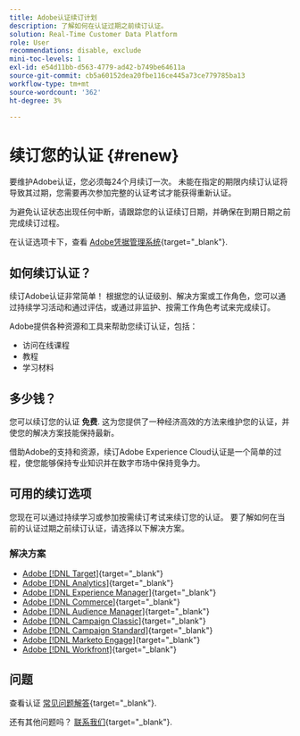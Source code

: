 ```yaml
---
title: Adobe认证续订计划
description: 了解如何在认证过期之前续订认证。
solution: Real-Time Customer Data Platform
role: User
recommendations: disable, exclude
mini-toc-levels: 1
exl-id: e54d11bb-d563-4779-ad42-b749be64611a
source-git-commit: cb5a60152dea20fbe116ce445a73ce779785ba13
workflow-type: tm+mt
source-wordcount: '362'
ht-degree: 3%

---
```


# 续订您的认证 {#renew}

要维护Adobe认证，您必须每24个月续订一次。 未能在指定的期限内续订认证将导致其过期，您需要再次参加完整的认证考试才能获得重新认证。

为避免认证状态出现任何中断，请跟踪您的认证续订日期，并确保在到期日期之前完成续订过程。

在认证选项卡下，查看 [Adobe凭据管理系统](https://www.certmetrics.com/adobe/candidate/cert_summary.aspx){target="_blank"}.

## 如何续订认证？

续订Adobe认证非常简单！ 根据您的认证级别、解决方案或工作角色，您可以通过持续学习活动和通过评估，或通过非监护、按需工作角色考试来完成续订。

Adobe提供各种资源和工具来帮助您续订认证，包括：

* 访问在线课程
* 教程
* 学习材料

## 多少钱？

您可以续订您的认证 **免费**. 这为您提供了一种经济高效的方法来维护您的认证，并使您的解决方案技能保持最新。

借助Adobe的支持和资源，续订Adobe Experience Cloud认证是一个简单的过程，使您能够保持专业知识并在数字市场中保持竞争力。

## 可用的续订选项

您现在可以通过持续学习或参加按需续订考试来续订您的认证。 要了解如何在当前的认证过期之前续订认证，请选择以下解决方案。

### 解决方案

* [Adobe [!DNL Target]](https://experienceleague.adobe.com/docs/certification/certification/technical-certifications/at/at-renew.html){target="_blank"}
* [Adobe [!DNL Analytics]](https://experienceleague.adobe.com/docs/certification/certification/technical-certifications/aa/aa-renew.html){target="_blank"}
* [Adobe [!DNL Experience Manager]](https://experienceleague.adobe.com/docs/certification/certification/technical-certifications/aem/aem-renew.html){target="_blank"}
* [Adobe [!DNL Commerce]](https://experienceleague.adobe.com/docs/certification/certification/technical-certifications/ac/ac-renew.html){target="_blank"}
* [Adobe [!DNL Audience Manager]](https://experienceleague.adobe.com/docs/certification/certification/technical-certifications/aam/aam-renew.html){target="_blank"}
* [Adobe [!DNL Campaign Classic]](https://experienceleague.adobe.com/docs/certification/certification/technical-certifications/acc/acc-renew.html){target="_blank"}
* [Adobe [!DNL Campaign Standard]](https://experienceleague.adobe.com/docs/certification/certification/technical-certifications/acs/acs-renew.html){target="_blank"}
* [Adobe [!DNL Marketo Engage]](https://experienceleague.adobe.com/docs/certification/certification/technical-certifications/ame/ame-renew.html){target="_blank"}
* [Adobe [!DNL Workfront]](https://experienceleague.adobe.com/docs/certification/program/technical-certifications/aw/aw-renew.html){target="_blank"}

## 问题

查看认证 [常见问题解答](https://experienceleague.adobe.com/docs/certification/certification/faq.html){target="_blank"}.

还有其他问题吗？ [联系我们](mailto:certif@adobe.com){target="_blank"}.
